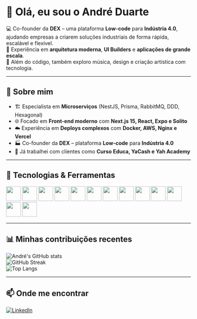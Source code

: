 # 👋 Olá, eu sou o André Duarte  

💻 Co-founder da **DEX** – uma plataforma **Low-code** para **Indústria 4.0**, ajudando empresas a criarem soluções industriais de forma rápida, escalável e flexível.  
🚀 Experiência em **arquitetura moderna**, **UI Builders** e **aplicações de grande escala**.  
🎵 Além do código, também exploro música, design e criação artística com tecnologia.  

---

## 📌 Sobre mim
- 🏗️ Especialista em **Microserviços** (NestJS, Prisma, RabbitMQ, DDD, Hexagonal)  
- 🌐 Focado em **Front-end moderno** com **Next.js 15, React, Expo e Solito**  
- ☁️ Experiência em **Deploys complexos** com **Docker, AWS, Nginx e Vercel**  
- 🏭 Co-founder da **DEX** – plataforma **Low-code** para **Indústria 4.0**  
- 🤝 Já trabalhei com clientes como **Curso Educa, YaCash e Yah Academy**  

---

## 🚀 Tecnologias & Ferramentas
<p align="left">
  <img src="https://cdn.jsdelivr.net/gh/devicons/devicon/icons/nestjs/nestjs-plain.svg" width="40" />
  <img src="https://cdn.jsdelivr.net/gh/devicons/devicon/icons/react/react-original.svg" width="40"/>
  <img src="https://cdn.jsdelivr.net/gh/devicons/devicon/icons/typescript/typescript-original.svg" width="40"/>
  <img src="https://cdn.jsdelivr.net/gh/devicons/devicon/icons/javascript/javascript-original.svg" width="40"/>
  <img src="https://cdn.jsdelivr.net/gh/devicons/devicon/icons/nodejs/nodejs-original.svg" width="40"/>
  <img src="https://cdn.jsdelivr.net/gh/devicons/devicon/icons/docker/docker-original.svg" width="40"/>
  <img src="https://cdn.jsdelivr.net/gh/devicons/devicon/icons/postgresql/postgresql-original.svg" width="40"/>
  <img src="https://cdn.jsdelivr.net/gh/devicons/devicon/icons/mongodb/mongodb-original.svg" width="40"/>
  <img src="https://cdn.jsdelivr.net/gh/devicons/devicon/icons/amazonwebservices/amazonwebservices-original.svg" width="40"/>
  <img src="https://cdn.jsdelivr.net/gh/devicons/devicon/icons/git/git-original.svg" width="40"/>
  <img src="https://cdn.jsdelivr.net/gh/devicons/devicon/icons/github/github-original.svg" width="40"/>
  <img src="https://cdn.jsdelivr.net/gh/devicons/devicon/icons/figma/figma-original.svg" width="40"/>
  <img src="https://cdn.jsdelivr.net/gh/devicons/devicon/icons/rust/rust-plain.svg" width="40"/>
</p>

---

## 📊 Minhas contribuições recentes
![André's GitHub stats](https://github-readme-stats.vercel.app/api?username=KitKat1996&show_icons=true&theme=radical)  
![GitHub Streak](https://github-readme-streak-stats.herokuapp.com/?user=KitKat1996&theme=radical)  
![Top Langs](https://github-readme-stats.vercel.app/api/top-langs/?username=KitKat1996&layout=compact&theme=radical)  

---

## 📫 Onde me encontrar
[![LinkedIn](https://img.shields.io/badge/LinkedIn-Andre%20Duarte-blue?style=for-the-badge&logo=linkedin)](https://www.linkedin.com/)  
